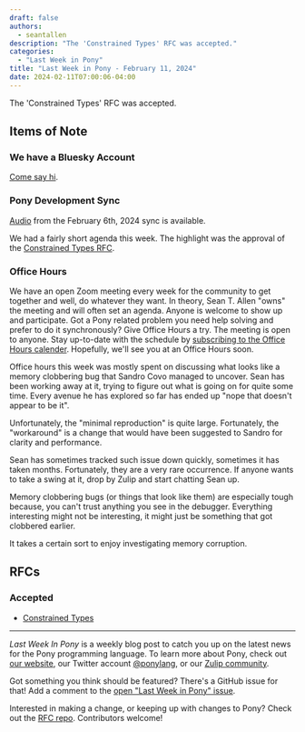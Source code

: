 ```yaml
---
draft: false
authors:
  - seantallen
description: "The 'Constrained Types' RFC was accepted."
categories:
  - "Last Week in Pony"
title: "Last Week in Pony - February 11, 2024"
date: 2024-02-11T07:00:06-04:00
---
```


The 'Constrained Types' RFC was accepted.

<!-- more -->

## Items of Note

### We have a Bluesky Account

[Come say hi](https://bsky.app/profile/ponylang.bsky.social).

### Pony Development Sync

[Audio](https://sync-recordings.ponylang.io/r/2024_02_06.m4a) from the February 6th, 2024 sync is available.

We had a fairly short agenda this week. The highlight was the approval of the [Constrained Types RFC](https://github.com/ponylang/rfcs/pull/213).

### Office Hours

We have an open Zoom meeting every week for the community to get together and well, do whatever they want. In theory, Sean T. Allen "owns" the meeting and will often set an agenda. Anyone is welcome to show up and participate. Got a Pony related problem you need help solving and prefer to do it synchronously? Give Office Hours a try. The meeting is open to anyone. Stay up-to-date with the schedule by [subscribing to the Office Hours calender](https://calendar.google.com/calendar/ical/4465e68ae24131ae00461a40893f2637a2c9ac510e311a44ff78680e2f183ce3%40group.calendar.google.com/public/basic.ics). Hopefully, we'll see you at an Office Hours soon.

Office hours this week was mostly spent on discussing what looks like a memory clobbering bug that Sandro Covo managed to uncover. Sean has been working away at it, trying to figure out what is going on for quite some time. Every avenue he has explored so far has ended up "nope that doesn't appear to be it".

Unfortunately, the "minimal reproduction" is quite large. Fortunately, the "workaround" is a change that would have been suggested to Sandro for clarity and performance.

Sean has sometimes tracked such issue down quickly, sometimes it has taken months. Fortunately, they are a very rare occurrence. If anyone wants to take a swing at it, drop by Zulip and start chatting Sean up.

Memory clobbering bugs (or things that look like them) are especially tough because, you can't trust anything you see in the debugger. Everything interesting might not be interesting, it might just be something that got clobbered earlier.

It takes a certain sort to enjoy investigating memory corruption.

## RFCs

### Accepted

- [Constrained Types](https://github.com/ponylang/rfcs/pull/213)

---

_Last Week In Pony_ is a weekly blog post to catch you up on the latest news for the Pony programming language. To learn more about Pony, check out [our website](https://ponylang.io), our Twitter account [@ponylang](https://twitter.com/ponylang), or our [Zulip community](https://ponylang.zulipchat.com).

Got something you think should be featured? There's a GitHub issue for that! Add a comment to the [open "Last Week in Pony" issue](https://github.com/ponylang/ponylang.github.io/issues?q=is%3Aissue+is%3Aopen+label%3Alast-week-in-pony).

Interested in making a change, or keeping up with changes to Pony? Check out the [RFC repo](https://github.com/ponylang/rfcs). Contributors welcome!
